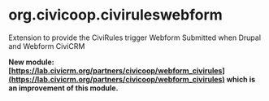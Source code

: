 # org.civicoop.civiruleswebform
Extension to provide the CiviRules trigger Webform Submitted when Drupal and Webform CiviCRM

**New module: [https://lab.civicrm.org/partners/civicoop/webform_civirules](https://lab.civicrm.org/partners/civicoop/webform_civirules) which is an improvement of this module.**
